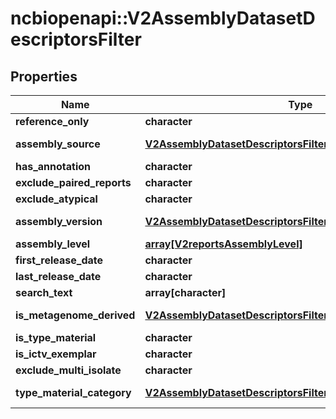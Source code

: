 # ncbiopenapi::V2AssemblyDatasetDescriptorsFilter


## Properties
Name | Type | Description | Notes
------------ | ------------- | ------------- | -------------
**reference_only** | **character** |  | [optional] 
**assembly_source** | [**V2AssemblyDatasetDescriptorsFilterAssemblySource**](v2AssemblyDatasetDescriptorsFilterAssemblySource.md) |  | [optional] [Enum: ] 
**has_annotation** | **character** |  | [optional] 
**exclude_paired_reports** | **character** |  | [optional] 
**exclude_atypical** | **character** |  | [optional] 
**assembly_version** | [**V2AssemblyDatasetDescriptorsFilterAssemblyVersion**](v2AssemblyDatasetDescriptorsFilterAssemblyVersion.md) |  | [optional] [Enum: ] 
**assembly_level** | [**array[V2reportsAssemblyLevel]**](v2reportsAssemblyLevel.md) |  | [optional] 
**first_release_date** | **character** |  | [optional] 
**last_release_date** | **character** |  | [optional] 
**search_text** | **array[character]** |  | [optional] 
**is_metagenome_derived** | [**V2AssemblyDatasetDescriptorsFilterMetagenomeDerivedFilter**](v2AssemblyDatasetDescriptorsFilterMetagenomeDerivedFilter.md) |  | [optional] [Enum: ] 
**is_type_material** | **character** |  | [optional] 
**is_ictv_exemplar** | **character** |  | [optional] 
**exclude_multi_isolate** | **character** |  | [optional] 
**type_material_category** | [**V2AssemblyDatasetDescriptorsFilterTypeMaterialCategory**](v2AssemblyDatasetDescriptorsFilterTypeMaterialCategory.md) |  | [optional] [Enum: ] 


